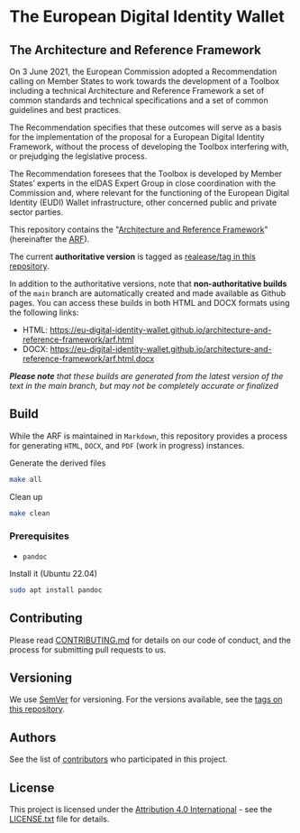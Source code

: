 # The European Digital Identity Wallet 
## The Architecture and Reference Framework

On 3 June 2021, the European Commission adopted a Recommendation
calling on Member States to work towards the development of a Toolbox
including a technical Architecture and Reference Framework
a set of common standards and technical specifications and a
set of common guidelines and best practices.

The Recommendation specifies that these outcomes will serve as a basis
for the implementation of the proposal for a European Digital Identity
Framework, without the process of developing the Toolbox interfering
with, or prejudging the legislative process.

The Recommendation foresees that the Toolbox is developed by Member
States’ experts in the eIDAS Expert Group  in close coordination with
the Commission and, where relevant for the functioning of the European
Digital Identity (EUDI) Wallet infrastructure, other concerned public
and private sector parties.

This repository contains the "[Architecture and Reference Framework](arf.md)"
(hereinafter the [ARF](arf.md)).

The current **authoritative version** is tagged as [realease/tag in this
repository](https://github.com/eu-digital-identity-wallet/architecture-and-reference-framework/releases).


In addition to the authoritative versions, note that **non-authoritative builds** of the `main` branch are automatically created and made available as Github pages. You can access these builds in both HTML and DOCX formats using the following links:
 
* HTML: https://eu-digital-identity-wallet.github.io/architecture-and-reference-framework/arf.html
* DOCX: https://eu-digital-identity-wallet.github.io/architecture-and-reference-framework/arf.html.docx

_**Please note** that these builds are generated from the latest version of the text in the main branch, but may not be completely accurate or finalized_


## Build
While the ARF is maintained in `Markdown`, this repository provides a
process for generating `HTML`, `DOCX`, and `PDF` (work in progress)
instances.

Generate the derived files
```bash
make all
```

Clean up
```bash
make clean
```

### Prerequisites
* `pandoc`

Install it (Ubuntu 22.04)
```bash
sudo apt install pandoc
```

## Contributing

Please read [CONTRIBUTING.md](CONTRIBUTING.md) for details on our code of conduct,
and the process for submitting pull requests to us.

## Versioning

We use [SemVer](http://semver.org/) for versioning. For the versions available, 
see the [tags on this repository](https://github.com/eu-digital-identity-wallet/architecture-and-reference-framework/tags). 

## Authors

See the list of [contributors](https://github.com/eu-digital-identity-wallet/architecture-and-reference-framework/graphs/contributors) who participated in this project.

## License

This project is licensed under the [Attribution 4.0
International](http://creativecommons.org/licenses/by/4.0/) - see the
[LICENSE.txt](LICENSE) file for details.
